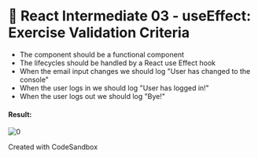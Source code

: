 # 🧐 React Intermediate 03 - useEffect: Exercise Validation Criteria
 - The component should be a functional component
 - The lifecycles should be handled by a React use Effect hook
 - When the email input changes we should log "User has changed to the console"
 - When the user logs in we should log "User has logged in!"
 - When the user logs out we should log "Bye!"

#### Result:

![0](https://user-images.githubusercontent.com/78496780/126076772-af52c650-7f96-4d11-a8d1-90c555a13e8c.png)

Created with CodeSandbox
